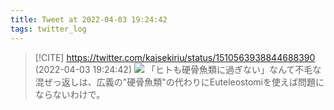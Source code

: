 ```yaml
---
title: Tweet at 2022-04-03 19:24:42
tags: twitter_log
---
```


> [!CITE] https://twitter.com/kaisekiriu/status/1510563938844688390 (2022-04-03 19:24:42)
> ![](https://twitter.com/kaisekiriu/status/1510563938844688390)
> 「ヒトも硬骨魚類に過ぎない」なんて不毛な混ぜっ返しは、広義の"硬骨魚類"の代わりにEuteleostomiを使えば問題にならないわけで。
